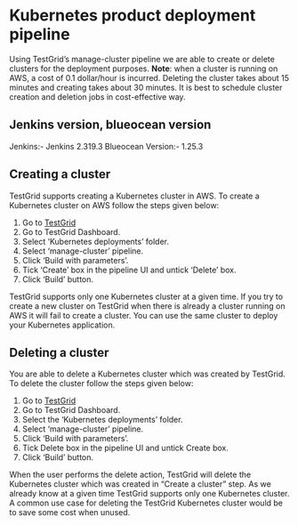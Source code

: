 # Kubernetes product deployment pipeline

Using TestGrid’s manage-cluster pipeline we are able to create or delete clusters for the deployment purposes. **Note**: when a cluster is running on AWS, a cost of 0.1 dollar/hour is incurred. Deleting the cluster takes about 15 minutes and creating takes about 30 minutes. It is best to schedule cluster creation and deletion jobs in cost-effective way.


## Jenkins version, blueocean version

Jenkins:- Jenkins 2.319.3
Blueocean Version:- 1.25.3

## Creating a cluster

TestGrid supports creating a Kubernetes cluster in AWS. To create a Kubernetes cluster on AWS follow the steps given below:

   1. Go to [TestGrid](https://testgrid.wso2.com/) 
   2. Go to TestGrid Dashboard.
   3. Select ‘Kubernetes deployments’ folder.
   4. Select ‘manage-cluster’ pipeline.
   5. Click ‘Build with parameters’. 
   6. Tick ‘Create’ box in the pipeline UI and untick ‘Delete’ box.
   7. Click ‘Build’ button.

TestGrid supports only one Kubernetes cluster at a given time. If you try to create a new cluster on TestGrid when there is already a cluster running on AWS it will fail to create a cluster. You can use the same cluster to deploy your Kubernetes application.

## Deleting a cluster

You are able to delete a Kubernetes cluster which was created by TestGrid. To delete the cluster follow the steps given below:
   1. Go to [TestGrid](https://testgrid.wso2.com/)
   2. Go to TestGrid Dashboard.
   3. Select the ‘Kubernetes deployments’ folder.
   4. Select ‘manage-cluster’ pipeline.
   5. Click ‘Build with parameters’. 
   6. Tick Delete box in the pipeline UI and untick Create box.
   7. Click ‘Build’ button.

When the user performs the delete action, TestGrid will delete the Kubernetes cluster which was created in “Create a cluster” step. As we already know at a given time TestGrid supports only one Kubernetes cluster. A common use case for deleting the TestGrid Kubernetes cluster would be to save some cost when unused.